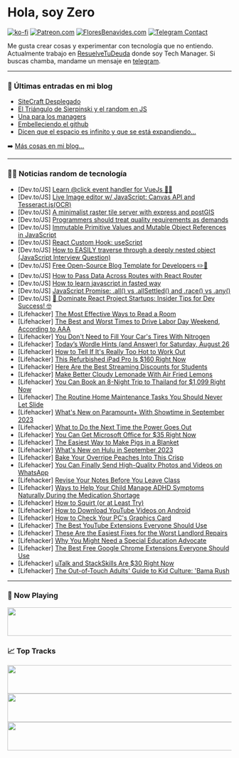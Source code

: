 # Hola, soy Zero

[![ko-fi](https://ko-fi.com/img/githubbutton_sm.svg)](https://ko-fi.com/J3J4N0LUK)
[![Patreon.com](https://img.shields.io/endpoint.svg?url=https%3A%2F%2Fshieldsio-patreon.vercel.app%2Fapi%3Fusername%3Dzerodragon%26type%3Dpatrons&style=for-the-badge)](https://patreon.com/zerodragon)
[![FloresBenavides.com](https://img.shields.io/website?down_message=oops&label=MiBlog&style=for-the-badge&up_message=online&url=https%3A%2F%2Ffloresbenavides.com)](https://floresbenavides.com)
[![Telegram Contact](https://img.shields.io/badge/escr%C3%ADbeme-ZeroDragon-%2326A5E4?style=for-the-badge&logo=telegram)](https://t.me/zerodragon)

Me gusta crear cosas y experimentar con tecnología que no entiendo.
Actualmente trabajo en [ResuelveTuDeuda](http://github.com/resuelve) donde soy Tech Manager.
Si buscas chamba, mandame un mensaje en [telegram](https://t.me/zerodragon).

---

### 📕 Últimas entradas en mi blog
<!-- BLOG-POST-LIST:START -->
- [SiteCraft Desplegado](https://floresbenavides.com/sitecraft-desplegado/)
- [El Triángulo de Sierpinski y el random en JS](https://floresbenavides.com/el-triangulo-de-sierpinski-y-el-random-en-js/)
- [Una para los managers](https://floresbenavides.com/una-para-los-managers/)
- [Embelleciendo el github](https://floresbenavides.com/embelleciendo-el-github/)
- [Dicen que el espacio es infinito y que se está expandiendo…](https://floresbenavides.com/dicen-que-el-espacio-es-infinito-y-que-se-esta-expandiendo/)
<!-- BLOG-POST-LIST:END -->

➡️ [Más cosas en mi blog...](https://floresbenavides.com)

---

### 👨‍💻 Noticias random de tecnología
<!-- TECH-POSTS:START -->
- [Dev.to/JS] [Learn @click event handler for VueJs 👊💥](https://dev.to/integridsolutions/learn-click-event-handler-for-vuejs-217a)
- [Dev.to/JS] [Live Image editor w/ JavaScript: Canvas API and Tesseract.js&lpar;OCR&rpar;](https://dev.to/sfundomhlungu/live-image-editor-w-javascript-canvas-api-and-tesseractjsocr-1n59)
- [Dev.to/JS] [A minimalist raster tile server with express and postGIS](https://dev.to/leoalho/a-minimalist-raster-tile-server-with-express-and-postgis-79i)
- [Dev.to/JS] [Programmers should treat quality requirements as demands](https://dev.to/ocean678/programmers-should-treat-quality-requirements-as-demands-24be)
- [Dev.to/JS] [Immutable Primitive Values and Mutable Object References in JavaScript](https://dev.to/better678/immutable-primitive-values-and-mutable-object-references-in-javascript-6h9)
- [Dev.to/JS] [React Custom Hook: useScript](https://dev.to/sergeyleschev/react-custom-hook-usescript-3hc8)
- [Dev.to/JS] [How to EASILY traverse through a deeply nested object &lpar;JavaScript Interview Question&rpar;](https://dev.to/xplodivity/how-to-easily-traverse-through-a-deeply-nested-object-javascript-interview-question-1616)
- [Dev.to/JS] [Free Open-Source Blog Template for Developers ✏️📃](https://dev.to/danielcgilibert/free-open-source-blog-template-for-developers-jpp)
- [Dev.to/JS] [How to Pass Data Across Routes with React Router](https://dev.to/olabisi09/how-to-pass-data-across-routes-with-react-router-53jm)
- [Dev.to/JS] [How to learn javascript in fasted way](https://dev.to/dhirajmani/how-to-learn-javascript-fasted-way-1a54)
- [Dev.to/JS] [JavaScript Promise: .all&lpar;&rpar; vs .allSettled&lpar;&rpar; and .race&lpar;&rpar; vs .any&lpar;&rpar;](https://dev.to/shameel/javascript-promise-all-vs-allsettled-and-race-vs-any-3foj)
- [Dev.to/JS] [🚀 Dominate React Project Startups: Insider Tips for Dev Success! 🤓](https://dev.to/0ro/dominate-react-project-startups-insider-tips-for-dev-success-4c21)
- [Lifehacker] [The Most Effective Ways to Read a Room](https://lifehacker.com/the-most-effective-ways-to-read-a-room-1850770621?utm_source=regular)
- [Lifehacker] [The Best and Worst Times to Drive Labor Day Weekend, According to AAA](https://lifehacker.com/the-best-and-worst-times-to-drive-labor-day-weekend-ac-1850770624?utm_source=regular)
- [Lifehacker] [You Don&#39;t Need to Fill Your Car&#39;s Tires With Nitrogen](https://lifehacker.com/you-dont-need-to-fill-your-cars-tires-with-nitrogen-1850770632?utm_source=regular)
- [Lifehacker] [Today’s Wordle Hints &lpar;and Answer&rpar; for Saturday, August 26](https://lifehacker.com/today-s-wordle-hints-and-answer-for-saturday-august-1850773691?utm_source=regular)
- [Lifehacker] [How to Tell If It&#39;s Really Too Hot to Work Out](https://lifehacker.com/how-to-tell-if-its-really-too-hot-to-work-out-1849321398?utm_source=regular)
- [Lifehacker] [This Refurbished iPad Pro Is $160 Right Now](https://lifehacker.com/this-refurbished-ipad-pro-is-160-right-now-1850768095?utm_source=regular)
- [Lifehacker] [Here Are the Best Streaming Discounts for Students](https://lifehacker.com/every-major-streaming-service-that-offers-a-college-dis-1849065322?utm_source=regular)
- [Lifehacker] [Make Better Cloudy Lemonade With Air Fried Lemons](https://lifehacker.com/make-better-cloudy-lemonade-with-air-fried-lemons-1850775802?utm_source=regular)
- [Lifehacker] [You Can Book an 8-Night Trip to Thailand for $1,099 Right Now](https://lifehacker.com/you-can-book-an-8-night-trip-to-thailand-for-1-099-rig-1850775848?utm_source=regular)
- [Lifehacker] [The Routine Home Maintenance Tasks You Should Never Let Slide](https://lifehacker.com/the-most-important-home-maintenance-tasks-1850774692?utm_source=regular)
- [Lifehacker] [What&#39;s New on Paramount+ With Showtime in September 2023](https://lifehacker.com/whats-new-on-paramount-with-showtime-in-september-2023-1850775435?utm_source=regular)
- [Lifehacker] [What to Do the Next Time the Power Goes Out](https://lifehacker.com/what-to-do-the-next-time-the-power-goes-out-1850775092?utm_source=regular)
- [Lifehacker] [You Can Get Microsoft Office for $35 Right Now](https://lifehacker.com/you-can-get-microsoft-office-for-35-right-now-1850768358?utm_source=regular)
- [Lifehacker] [The Easiest Way to Make Pigs in a Blanket](https://lifehacker.com/the-quickest-coziest-way-to-make-pigs-in-a-blanket-1850034533?utm_source=regular)
- [Lifehacker] [What&#39;s New on Hulu in September 2023](https://lifehacker.com/new-on-hulu-september-2023-1850769105?utm_source=regular)
- [Lifehacker] [Bake Your Overripe Peaches Into This Crisp](https://lifehacker.com/bake-your-overripe-peaches-into-this-crisp-1850774229?utm_source=regular)
- [Lifehacker] [You Can Finally Send High-Quality Photos and Videos on WhatsApp](https://lifehacker.com/you-can-finally-send-high-quality-photos-on-whatsapp-1850519877?utm_source=regular)
- [Lifehacker] [Revise Your Notes Before You Leave Class](https://lifehacker.com/revise-your-notes-before-you-leave-class-1850774684?utm_source=regular)
- [Lifehacker] [Ways to Help Your Child Manage ADHD Symptoms Naturally During the Medication Shortage](https://lifehacker.com/ways-to-help-your-child-manage-adhd-symptoms-naturally-1850771579?utm_source=regular)
- [Lifehacker] [How to Squirt &lpar;or at Least Try&rpar;](https://lifehacker.com/dont-feel-bad-if-you-cant-squirt-but-heres-how-you-can-1848562582?utm_source=regular)
- [Lifehacker] [How to Download YouTube Videos on Android](https://lifehacker.com/how-to-download-youtube-videos-on-android-1850772222?utm_source=regular)
- [Lifehacker] [How to Check Your PC&#39;s Graphics Card](https://lifehacker.com/how-to-check-your-pcs-graphics-card-1850772448?utm_source=regular)
- [Lifehacker] [The Best YouTube Extensions Everyone Should Use](https://lifehacker.com/the-best-youtube-extensions-everyone-should-use-1849800297?utm_source=regular)
- [Lifehacker] [These Are the Easiest Fixes for the Worst Landlord Repairs](https://lifehacker.com/these-are-the-easiest-fixes-for-the-worst-landlord-repa-1850773082?utm_source=regular)
- [Lifehacker] [Why You Might Need a Special Education Advocate](https://lifehacker.com/why-you-might-need-a-special-education-advocate-1850772488?utm_source=regular)
- [Lifehacker] [The Best Free Google Chrome Extensions Everyone Should Use](https://lifehacker.com/best-free-google-chrome-extensions-1847860706?utm_source=regular)
- [Lifehacker] [uTalk and StackSkills Are $30 Right Now](https://lifehacker.com/utalk-and-stackskills-are-30-right-now-1850768508?utm_source=regular)
- [Lifehacker] [The Out-of-Touch Adults&#39; Guide to Kid Culture: &#39;Bama Rush](https://lifehacker.com/the-out-of-touch-adults-guide-to-kid-culture-bama-rush-1850773022?utm_source=regular)<!-- TECH-POSTS:END -->

---

### 🎵 Now Playing
<a href="https://spotify-now-playing-dun.vercel.app/now-playing?open"><img src="https://spotify-now-playing-dun.vercel.app/now-playing" width="540" height="64"></a>

### 📈 Top Tracks
<a href="https://spotify-now-playing-dun.vercel.app/top-tracks?i=1&open"><img src="https://spotify-now-playing-dun.vercel.app/top-tracks?i=1" width="540" height="64"></a>
<a href="https://spotify-now-playing-dun.vercel.app/top-tracks?i=2&open"><img src="https://spotify-now-playing-dun.vercel.app/top-tracks?i=2" width="540" height="64"></a>
<a href="https://spotify-now-playing-dun.vercel.app/top-tracks?i=3&open"><img src="https://spotify-now-playing-dun.vercel.app/top-tracks?i=3" width="540" height="64"></a>
